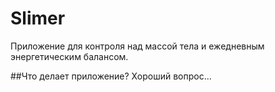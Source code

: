 # Slimer
Приложение для контроля над массой тела и ежедневным энергетическим балансом.

##Что делает приложение?
Хороший вопрос...
